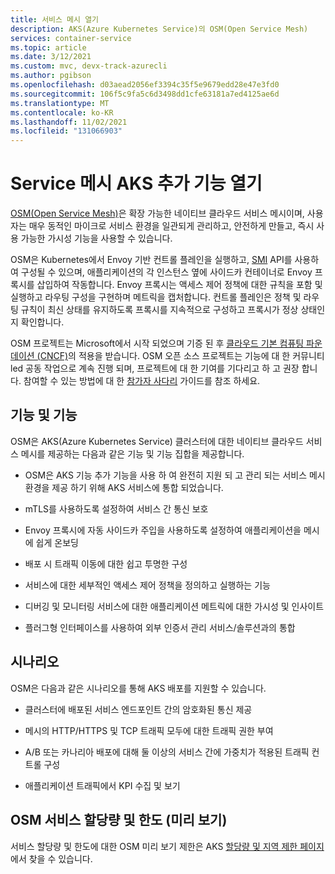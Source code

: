```yaml
---
title: 서비스 메시 열기
description: AKS(Azure Kubernetes Service)의 OSM(Open Service Mesh)
services: container-service
ms.topic: article
ms.date: 3/12/2021
ms.custom: mvc, devx-track-azurecli
ms.author: pgibson
ms.openlocfilehash: d03aead2056ef3394c35f5e9679edd28e47e3fd0
ms.sourcegitcommit: 106f5c9fa5c6d3498dd1cfe63181a7ed4125ae6d
ms.translationtype: MT
ms.contentlocale: ko-KR
ms.lasthandoff: 11/02/2021
ms.locfileid: "131066903"
---
```

# <a name="open-service-mesh-aks-add-on"></a>Service 메시 AKS 추가 기능 열기

[OSM(Open Service Mesh)](https://docs.openservicemesh.io/)은 확장 가능한 네이티브 클라우드 서비스 메시이며, 사용자는 매우 동적인 마이크로 서비스 환경을 일관되게 관리하고, 안전하게 만들고, 즉시 사용 가능한 가시성 기능을 사용할 수 있습니다.

OSM은 Kubernetes에서 Envoy 기반 컨트롤 플레인을 실행하고, [SMI](https://smi-spec.io/) API를 사용하여 구성될 수 있으며, 애플리케이션의 각 인스턴스 옆에 사이드카 컨테이너로 Envoy 프록시를 삽입하여 작동합니다. Envoy 프록시는 액세스 제어 정책에 대한 규칙을 포함 및 실행하고 라우팅 구성을 구현하며 메트릭을 캡처합니다. 컨트롤 플레인은 정책 및 라우팅 규칙이 최신 상태를 유지하도록 프록시를 지속적으로 구성하고 프록시가 정상 상태인지 확인합니다.

OSM 프로젝트는 Microsoft에서 시작 되었으며 기증 된 후 [클라우드 기본 컴퓨팅 파운데이션 (CNCF)](https://www.cncf.io/)의 적용을 받습니다. OSM 오픈 소스 프로젝트는 기능에 대 한 커뮤니티 led 공동 작업으로 계속 진행 되며, 프로젝트에 대 한 기여를 기다리고 하 고 권장 합니다. 참여할 수 있는 방법에 대 한 [참가자 사다리](https://github.com/openservicemesh/osm/blob/main/CONTRIBUTOR_LADDER.md) 가이드를 참조 하세요.

## <a name="capabilities-and-features"></a>기능 및 기능

OSM은 AKS(Azure Kubernetes Service) 클러스터에 대한 네이티브 클라우드 서비스 메시를 제공하는 다음과 같은 기능 및 기능 집합을 제공합니다.

- OSM은 AKS 기능 추가 기능을 사용 하 여 완전히 지원 되 고 관리 되는 서비스 메시 환경을 제공 하기 위해 AKS 서비스에 통합 되었습니다.

- mTLS를 사용하도록 설정하여 서비스 간 통신 보호

- Envoy 프록시에 자동 사이드카 주입을 사용하도록 설정하여 애플리케이션을 메시에 쉽게 온보딩

- 배포 시 트래픽 이동에 대한 쉽고 투명한 구성

- 서비스에 대한 세부적인 액세스 제어 정책을 정의하고 실행하는 기능

- 디버깅 및 모니터링 서비스에 대한 애플리케이션 메트릭에 대한 가시성 및 인사이트

- 플러그형 인터페이스를 사용하여 외부 인증서 관리 서비스/솔루션과의 통합

## <a name="scenarios"></a>시나리오

OSM은 다음과 같은 시나리오를 통해 AKS 배포를 지원할 수 있습니다.

- 클러스터에 배포된 서비스 엔드포인트 간의 암호화된 통신 제공

- 메시의 HTTP/HTTPS 및 TCP 트래픽 모두에 대한 트래픽 권한 부여

- A/B 또는 카나리아 배포에 대해 둘 이상의 서비스 간에 가중치가 적용된 트래픽 컨트롤 구성

- 애플리케이션 트래픽에서 KPI 수집 및 보기

## <a name="osm-service-quotas-and-limits-preview"></a>OSM 서비스 할당량 및 한도 (미리 보기)

서비스 할당량 및 한도에 대한 OSM 미리 보기 제한은 AKS [할당량 및 지역 제한 페이지](./quotas-skus-regions.md)에서 찾을 수 있습니다.

<!-- LINKS - internal -->

[kubernetes-service]: concepts-network.md#services
[az-feature-register]: /cli/azure/feature?view=azure-cli-latest&preserve-view=true#az_feature_register
[az-feature-list]: /cli/azure/feature?view=azure-cli-latest&preserve-view=true#az_feature_list
[az-provider-register]: /cli/azure/provider?view=azure-cli-latest&preserve-view=true#az_provider_register
